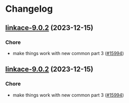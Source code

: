 # Changelog



## [linkace-9.0.2](https://github.com/truecharts/charts/compare/linkace-8.0.3...linkace-9.0.2) (2023-12-15)

### Chore

- make things work with new common part 3 ([#15994](https://github.com/truecharts/charts/issues/15994))
  
  


## [linkace-9.0.2](https://github.com/truecharts/charts/compare/linkace-8.0.3...linkace-9.0.2) (2023-12-15)

### Chore

- make things work with new common part 3 ([#15994](https://github.com/truecharts/charts/issues/15994))
  
  